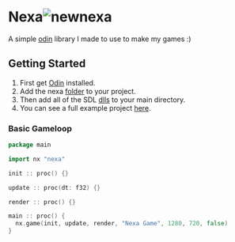 # Nexa![newnexa](https://github.com/user-attachments/assets/12e19c25-fd94-44e6-bd66-5690fa5996de)

A simple [odin](https://odin-lang.org/) library I made to use to make my games :)

## Getting Started
1. First get [Odin](https://odin-lang.org/) installed.
2. Add the nexa [folder](https://github.com/SabeDoesThings/Nexa/tree/main/nexa) to your project.
3. Then add all of the SDL [dlls](https://github.com/odin-lang/Odin/tree/master/vendor/sdl2) to your main directory.
4. You can see a full example project [here](https://github.com/SabeDoesThings/Nexa/tree/main/examples).

### Basic Gameloop
```go
package main

import nx "nexa"

init :: proc() {}

update :: proc(dt: f32) {}

render :: proc() {}

main :: proc() {
  nx.game(init, update, render, "Nexa Game", 1280, 720, false)
}
```
